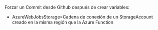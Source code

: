 Forzar un Commit desde Github después de crear variables:
- AzureWebJobsStorage=Cadena de conexión de un StorageAccount creado en la misma región que la Azure Function
